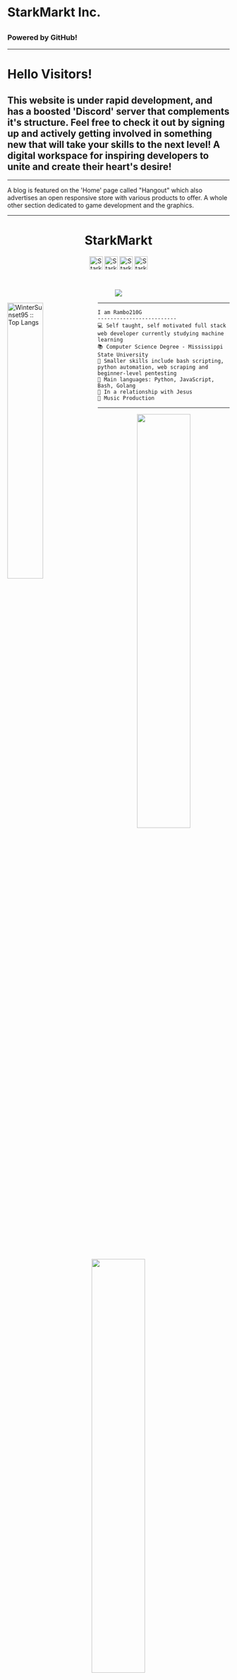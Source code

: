 # StarkMarkt Inc.

## 

### Powered by GitHub!

---

# Hello Visitors!

## This website is under rapid development, and has a boosted 'Discord' server that complements it's structure. Feel free to check it out by signing up and actively getting involved in something new that will take your skills to the next level! A digital workspace for inspiring developers to unite and create their heart's desire!

---

A blog is featured on the 'Home' page called "Hangout" which also advertises an open responsive store with various products to offer. A whole other section dedicated to game development and the graphics. 

---

<h1 align='center'>StarkMarkt</h1>
   <p align="center">
      <a href="https://facebook.com/#" target="blank"><img align="center"
         src="https://img.shields.io/badge/facebook-4267B2.svg?style=for-the-badge&logo=facebook&logoColor=white"
         alt="StarkMarkt" height="30"/></a>
      <a href="mailto:hclay.hughey@gmail.com" target="blank"><img align="center"
         src="https://img.shields.io/badge/gmail-EA4335.svg?style=for-the-badge&logo=gmail&logoColor=white"
         alt="StarkMarkt" height="30"/></a>
      <a href="https://reddit.com/#" target="blank"><img align="center"
         src="https://img.shields.io/badge/reddit-red?style=for-the-badge&logo=reddit&logoColor=white"
         alt="StarkMarkt" height="30"/></a>
      <a href="https://discord.gg/#" target="blank"><img align="center"
         src="https://img.shields.io/badge/discord-darkblue?style=for-the-badge&logo=discord&logoColor=white"
         alt="StarkMarkt" height="30"/></a>
    </p>
<br>
<p align="center">
  <a href="https://github.com/DenverCoder1/readme-typing-svg"><img src="https://readme-typing-svg.herokuapp.com?lines=Linux+Power+User;Full+Stack+Web+Developer;Freelancer;Always%20learning%20new%20things&center=true&width=380&height=45"></a>
</p>
<img align='left' width='40%' src="https://github-readme-stats.vercel.app/api/top-langs/?username=WinterSunset95&langs_count=6&theme=gruvbox&layout=compact&hide_border=true" alt="WinterSunset95 :: Top Langs" />
<!--<img align="left" src="https://cdn.pixabay.com/photo/2016/03/26/13/09/cup-of-coffee-1280537_960_720.jpg" width='390'/>-->
<hr/>
<p align='right'>

```
I am Rambo210G
-------------------------
💻 Self taught, self motivated full stack web developer currently studying machine learning
📚 Computer Science Degree - Mississippi State University 
🔭 Smaller skills include bash scripting, python automation, web scraping and beginner-level pentesting
🌟 Main languages: Python, JavaScript, Bash, Golang
💖 In a relationship with Jesus
🎵 Music Production
```
</p>
<hr>

<div>  
  <p align="center">
    <a href="https://www.github.com/Rambo210G/StarkMarkt">
      <img width="49%" src="https://github-readme-stats.vercel.app/api?username=WinterSunset95&show_icons=true&theme=gruvbox&hide_border=true" />
      <img width="49%" src="https://github-readme-streak-stats.herokuapp.com/?user=WinterSunset95&theme=gruvbox&hide_border=true" />
    </a>
   </p>
</div> 
<hr>
<a href="https://github.com/ashutosh00710/github-readme-activity-graph"><img alt="azzar's Activity Graph" src="https://activity-graph.herokuapp.com/graph/?username=WinterSunset95&bg_color=000&color=fff&line=00E676&point=fff&hide_border=true" /></a>
<hr>

<img src="https://komarev.com/ghpvc/?username=WinterSunset95&style=plastic" />
<br><br>
<br>
<br><br>
<small><i>Profile looks better on landscape screen orientation</i></small>
<br><br>
### Made with ❤️ by [RAMBO210G](https://www.youtube.com/channel/UCUAZRs0xnVM__EFjPXXRvmQ)

## License

See [LICENSE](LICENSE).



<!--
<b>Is: </b><br>
* Occasionally achieves one of his goals づ(っ'-')╮=͟͟͞͞⚽🥅<br>
* Only to fail in another 10<br>
<br>
<b>Currently learning: </b><br>
* Responsive web design<br>
* Building bots with python<br>
* Nodejs backend<br>
* Assembly<br>
* Scripting my own command line tools<br>
<br>
<b>Is proficient in: </b><br>
* Forgetting wtf my code from yesterday does<br>
-->



<!---
StarkMarkt is a ✨ special ✨ repository because its `README.md` (this file) appears on your GitHub profile.
You can click the Preview link to take a look at your changes.
--->
